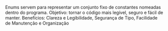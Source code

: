 Enums servem para representar um conjunto fixo de constantes nomeadas dentro do programa.
Objetivo: tornar o código mais legível, seguro e fácil de manter.
Benefícios: Clareza e Legibilidade, Segurança de Tipo, Facilidade de Manutenção e Organização

